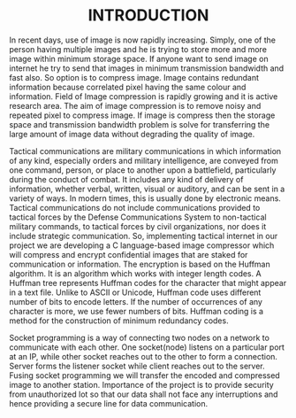 <H1 align="center"> INTRODUCTION </H1>

In recent days, use of image is now rapidly increasing. Simply, one of the person having multiple images and he is trying to store more and more image within minimum storage space. If anyone want to send image on internet he try to send that images in minimum transmission bandwidth and fast also. So option is to compress image. Image contains redundant information because correlated pixel having the same colour and information. Field of Image compression is rapidly growing and it is active research area. The aim of image compression is to remove noisy and repeated pixel to compress image. If image is compress then the storage space and transmission bandwidth problem is solve for transferring the large amount of image data without degrading the quality of image. 

Tactical communications are military communications in which information of any kind, especially orders and military intelligence, are conveyed from one command, person, or place to another upon a battlefield, particularly during the conduct of combat. It includes any kind of delivery of information, whether verbal, written, visual or auditory, and can be sent in a variety of ways. In modern times, this is usually done by electronic means. Tactical communications do not include communications provided to tactical forces by the Defense Communications System to non-tactical military commands, to tactical forces by civil organizations, nor does it include strategic communication.
So, implementing tactical internet in our project we are developing a C language-based image compressor which will compress and encrypt confidential images that are staked for communication or information. The encryption is based on the Huffman algorithm. It is an algorithm which works with integer length codes. A Huffman tree represents Huffman codes for the character that might appear in a text file. Unlike to ASCII or Unicode, Huffman code uses different number of bits to encode letters. If the number of occurrences of any character is more, we use fewer numbers of bits. Huffman coding is a method for the construction of minimum redundancy codes.

Socket programming is a way of connecting two nodes on a network to communicate with each other. One socket(node) listens on a particular port at an IP, while other socket reaches out to the other to form a connection. Server forms the listener socket while client reaches out to the server.
Fusing socket programming we will transfer the encoded and compressed image to another station.
Importance of  the project is to provide security from unauthorized lot so that our data shall not face any interruptions and hence providing a secure line for data communication.
